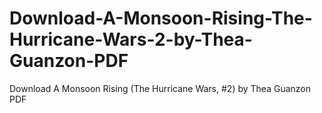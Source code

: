# Download-A-Monsoon-Rising-The-Hurricane-Wars-2-by-Thea-Guanzon-PDF
Download A Monsoon Rising (The Hurricane Wars, #2) by Thea Guanzon PDF
